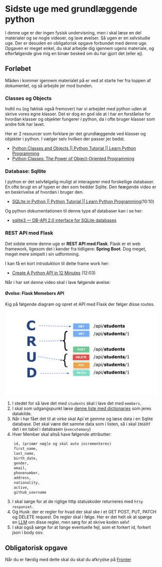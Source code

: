 # Sidste uge med grundlæggende python
I denne uge er der ingen fysisk undervisning, men i skal læse en del materialer og se nogle videoer, og lave øvelser.
Så ugen er en selvstudie uge. Der er desuden en obligatorisk opgave forbundet med denne uge. Opgaven er meget enkel, du skal arbejde dig igennem ugens materiale, og efterfølgende give mig en binær besked om du har gjort det (eller ej). 


## Forløbet

Måden i kommer igennem materialet på er ved at starte her fra toppen af dokumentet, og så arbejde jer mod bunden. 

### Classes og Objects
Indtil nu (og faktisk også fremover) har vi arbejdet med python uden at skrive vores egne klasser. Det er dog en god ide at i har en forståelse for hvordan klasser og objekter fungerer i python, da i ofte bruger klasser som andre folk har lavet. 

Her er 2 resourcer som forklare jer det grundlæggende ved klasser og objekter i python. I vælger selv hvilken der passer jer bedst. 

* [Python Classes and Objects || Python Tutorial || Learn Python Programming](https://www.youtube.com/watch?v=apACNr7DC_s)
* [Python Classes: The Power of Object-Oriented Programming](https://realpython.com/python-classes/)

### Database: Sqllite
I python er det selvfølgelig muligt at interagerer med forskellige databaser. En ofte brugt en af typen er den som hedder Sqlite. Den føægende video er en beskrivelse af hvordan i bruger den.

* [SQLite in Python || Python Tutorial || Learn Python Programming](https://www.youtube.com/watch?v=c8yHTlrs9EA)(10:10)

Og python dokumentationen til denne type af databaser kan i se her:

* [sqlite3 — DB-API 2.0 interface for SQLite databases](https://docs.python.org/3/library/sqlite3.html)

### REST API med Flask
Det sidste emne denne uge er **REST API med Flask**. 
Flask er et web framework, ligesom det i kender fra tidligere: **Spring Boot**. Dog meget, meget mere simpelt i sin udformning. 

I kan få en kort introduktion til dette frame work her:

* [Create A Python API in 12 Minutes](https://www.youtube.com/watch?v=zsYIw6RXjfM) (12:03)

Når i har set denne video skal i lave følgende øvelse:

#### Øvelse: Flask Memebers API
Kig på følgende diagram og opret et API med Flask der følger disse routes.

![](../materialer/ses4/Hvad_er_et_API.png)

1. I stedet for så lave det med `students` skal i lave det med `members`. 
2. I skal som udgangspunkt læse [denne liste med dictionaries](https://github.com/ITAKEA/kode_fra_undervisning_e24/blob/master/flask1/data_dict.py) som jeres datakilde.
1. Når i har fået det til at virke skal Api´et gemme og læse data i en Sqlite database. Det skal være det samme data som i listen, så i skal `INSERT` det i en tabel i databasen (`executemany`) 
2. Hver Member skal altså have følgende attributter:

``` 
    id, (primær nøgle og skal auto incrementeres) 
    first_name, 
    last_name, 
    birth_date, 
    gender, 
    email, 
    phonenumber, 
    address, 
    nationality,
    active,
    github_username
``` 

3. I skal sørge for at de rigtige http statuskoder returneres med `http responset`.
4. Og Husk: der er regler for hvad der skal ske i et GET POST, PUT, PATCH og DELETE request. De regler skal i følge. Her er det helt ok at spørge en [LLM](https://chat.mistral.ai/chat) om disse regler, men sørg for at skrive koden selv!
5. I skal også sørge for at fange eventuelle fejl, som et forkert id, forkert json i body osv.


## Obligatorisk opgave
Når du er færdig med dette skal du skal du afkrydse på [Fronter](https://kea-fronter.itslearning.com/plans/courses/7061/plan/115819/element/1360507?BackDestination=0&BackData=%7B%22BackDestination%22%3A%220%22%2C%22planner2-sb-collapsed%22%3A%22false%22%7D&planner2-sb-collapsed=false)